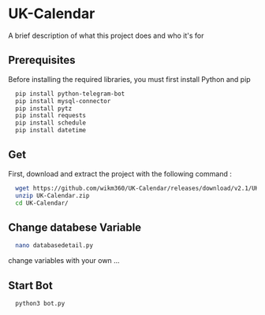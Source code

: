 
# UK-Calendar

A brief description of what this project does and who it's for


## Prerequisites

Before installing the required libraries, you must first install Python and pip

```bash
  pip install python-telegram-bot
  pip install mysql-connector
  pip install pytz
  pip install requests
  pip install schedule
  pip install datetime
```
## Get

First, download and extract the project with the following command :

```bash
  wget https://github.com/wikm360/UK-Calendar/releases/download/v2.1/UK-calendar.zip
  unzip UK-Calendar.zip
  cd UK-Calendar/
```

## Change databese Variable

```bash
  nano databasedetail.py
```
change variables with your own ...

## Start Bot 

```bash
  python3 bot.py
```
